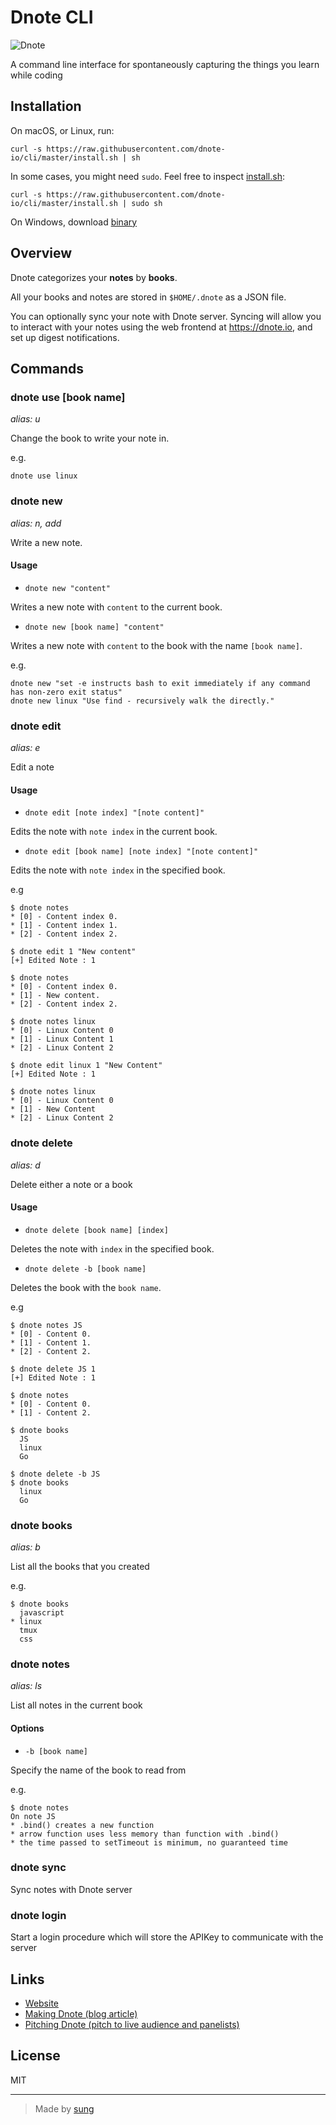 # Dnote CLI

![Dnote](assets/main.png)

A command line interface for spontaneously capturing the things you learn while coding

## Installation

On macOS, or Linux, run:

    curl -s https://raw.githubusercontent.com/dnote-io/cli/master/install.sh | sh

In some cases, you might need `sudo`. Feel free to inspect [install.sh](https://github.com/dnote-io/cli/blob/master/install.sh):

    curl -s https://raw.githubusercontent.com/dnote-io/cli/master/install.sh | sudo sh

On Windows, download [binary](https://github.com/dnote-io/cli/releases)

## Overview

Dnote categorizes your **notes** by **books**.

All your books and notes are stored in `$HOME/.dnote` as a JSON file.

You can optionally sync your note with Dnote server. Syncing will allow you to interact with your notes using the web frontend at https://dnote.io, and set up digest notifications.

## Commands

### dnote use [book name]
*alias: u*

Change the book to write your note in.

e.g.

    dnote use linux

### dnote new
*alias: n, add*

Write a new note.

#### Usage

* `dnote new "content"`

Writes a new note with `content` to the current book.

* `dnote new [book name] "content"`

Writes a new note with `content` to the book with the name `[book name]`.


e.g.

    dnote new "set -e instructs bash to exit immediately if any command has non-zero exit status"
    dnote new linux "Use find - recursively walk the directly."

### dnote edit
*alias: e*

Edit a note

#### Usage

* `dnote edit [note index] "[note content]"`

Edits the note with `note index` in the current book.

* `dnote edit [book name] [note index] "[note content]"`

Edits the note with `note index` in the specified book.

e.g

    $ dnote notes
    * [0] - Content index 0.
    * [1] - Content index 1.
    * [2] - Content index 2.

    $ dnote edit 1 "New content"
    [+] Edited Note : 1

    $ dnote notes
    * [0] - Content index 0.
    * [1] - New content.
    * [2] - Content index 2.

    $ dnote notes linux
    * [0] - Linux Content 0
    * [1] - Linux Content 1
    * [2] - Linux Content 2

    $ dnote edit linux 1 "New Content"
    [+] Edited Note : 1

    $ dnote notes linux
    * [0] - Linux Content 0
    * [1] - New Content
    * [2] - Linux Content 2

### dnote delete
*alias: d*

Delete either a note or a book

#### Usage

* `dnote delete [book name] [index]`

Deletes the note with `index` in the specified book.

* `dnote delete -b [book name]`

Deletes the book with the `book name`.

e.g

    $ dnote notes JS
    * [0] - Content 0.
    * [1] - Content 1.
    * [2] - Content 2.

    $ dnote delete JS 1
    [+] Edited Note : 1

    $ dnote notes
    * [0] - Content 0.
    * [1] - Content 2.

    $ dnote books
      JS
      linux
      Go

    $ dnote delete -b JS
    $ dnote books
      linux
      Go


### dnote books
*alias: b*

List all the books that you created

e.g.

    $ dnote books
      javascript
    * linux
      tmux
      css

### dnote notes
*alias: ls*

List all notes in the current book

#### Options

* `-b [book name]`

Specify the name of the book to read from

e.g.

    $ dnote notes
    On note JS
    * .bind() creates a new function
    * arrow function uses less memory than function with .bind()
    * the time passed to setTimeout is minimum, no guaranteed time

### dnote sync

Sync notes with Dnote server

### dnote login

Start a login procedure which will store the APIKey to communicate with the server

## Links

* [Website](https://dnote.io)
* [Making Dnote (blog article)](https://sungwoncho.io/making-dnote/)
* [Pitching Dnote (pitch to live audience and panelists)](https://sungwoncho.io/pitching-dnote/)

## License

MIT

-------

> Made by [sung](https://sungwoncho.io)
